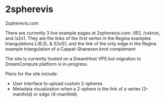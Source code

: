 # 2spherevis
2spherevis.com

There are currently 3 live example pages at 2spherevis.com: /l83, /csknot, and /s2s1.  They are the links of the first vertex in the Regina examples triangulations L(8,3), & S2xS1, and the link of the only edge in the Regina example triangulation of a Cappel-Shaneson knot complement

The site is currently hosted on a DreamHost VPS but migration to DreamCompute platform is in-progress.

Plans for the site include:
  - User interface to upload custom 2-spheres
  - Metadata visualization when a 2-sphere is the link of a vertex (3-manifold) or edge (4-manifold)
  
